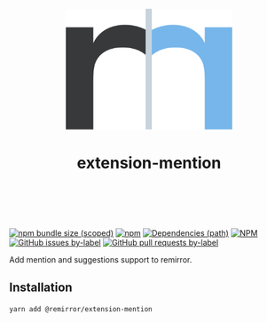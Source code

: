<div align="center">
	<br />
	<div>
		<img width="300" src="../../support/assets/logo-icon.svg" alt="remirror" />
    <h1 align="center">extension-mention</h1>
	</div>
    <br />
    <br />
    <br />
    <br />
</div>

[![npm bundle size (scoped)](https://img.shields.io/bundlephobia/minzip/@remirror/extension-mention.svg?style=for-the-badge)](https://bundlephobia.com/result?p=@remirror/extension-mention) [![npm](https://img.shields.io/npm/dm/@remirror/extension-mention.svg?style=for-the-badge&logo=npm)](https://www.npmjs.com/package/@remirror/extension-mention) [![Dependencies (path)](https://img.shields.io/david/ifiokjr/remirror.svg?logo=npm&path=@remirror%2Fextension-mention&style=for-the-badge)](https://github.com/ifiokjr/remirror/blob/master/@remirror/extension-mention/package.json) [![NPM](https://img.shields.io/npm/l/@remirror/extension-mention.svg?style=for-the-badge)](https://github.com/ifiokjr/remirror/blob/master/LICENSE) [![GitHub issues by-label](https://img.shields.io/github/issues/ifiokjr/remirror/@remirror/extension-mention.svg?label=Open%20Issues&logo=github&style=for-the-badge)](https://github.com/ifiokjr/remirror/issues?utf8=%E2%9C%93&q=is%3Aissue+is%3Aopen+sort%3Aupdated-desc+label%3A%40remirror%2Fextension-mention) [![GitHub pull requests by-label](https://img.shields.io/github/issues-pr/ifiokjr/remirror/@remirror/extension-mention.svg?label=Open%20Pull%20Requests&logo=github&style=for-the-badge)](https://github.com/ifiokjr/remirror/pulls?utf8=%E2%9C%93&q=is%3Apr+is%3Aopen+sort%3Aupdated-desc+label%3A%40remirror%2Fextension-mention)

Add mention and suggestions support to remirror.

## Installation

```bash
yarn add @remirror/extension-mention
```
